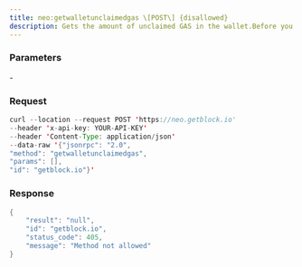 ```yaml
---
title: neo:getwalletunclaimedgas \[POST\] {disallowed}
description: Gets the amount of unclaimed GAS in the wallet.Before you can invoke this method you must call the RPC methodopenwallet to open the wallet first.
---
```


### Parameters


\-

### Request

``` java
curl --location --request POST 'https://neo.getblock.io' 
--header 'x-api-key: YOUR-API-KEY' 
--header 'Content-Type: application/json' 
--data-raw '{"jsonrpc": "2.0",
"method": "getwalletunclaimedgas",
"params": [],
"id": "getblock.io"}'
```

###  Response

``` java
{
    "result": "null",
    "id": "getblock.io",
    "status_code": 405,
    "message": "Method not allowed"
}
```

